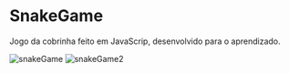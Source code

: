 # SnakeGame
Jogo da cobrinha feito em JavaScrip, desenvolvido para o aprendizado.

![snakeGame](https://user-images.githubusercontent.com/51060912/79810852-78756700-834a-11ea-9dcd-765734b64884.png)
![snakeGame2](https://user-images.githubusercontent.com/51060912/79810853-790dfd80-834a-11ea-8f73-a8f7fb25dbe9.png)

